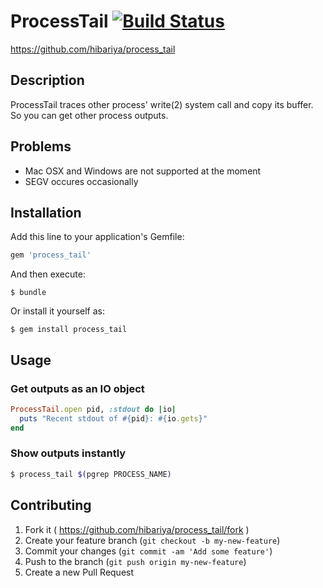 # ProcessTail [![Build Status](https://travis-ci.org/hibariya/process_tail.svg?branch=master)](https://travis-ci.org/hibariya/process_tail)

https://github.com/hibariya/process_tail

## Description

ProcessTail traces other process' write(2) system call and copy its buffer.
So you can get other process outputs.

## Problems

* Mac OSX and Windows are not supported at the moment
* SEGV occures occasionally

## Installation

Add this line to your application's Gemfile:

```ruby
gem 'process_tail'
```

And then execute:

    $ bundle

Or install it yourself as:

    $ gem install process_tail

## Usage

### Get outputs as an IO object

```ruby
ProcessTail.open pid, :stdout do |io|
  puts "Recent stdout of #{pid}: #{io.gets}"
end
```

### Show outputs instantly

```bash
$ process_tail $(pgrep PROCESS_NAME)
```

## Contributing

1. Fork it ( https://github.com/hibariya/process_tail/fork )
2. Create your feature branch (`git checkout -b my-new-feature`)
3. Commit your changes (`git commit -am 'Add some feature'`)
4. Push to the branch (`git push origin my-new-feature`)
5. Create a new Pull Request
